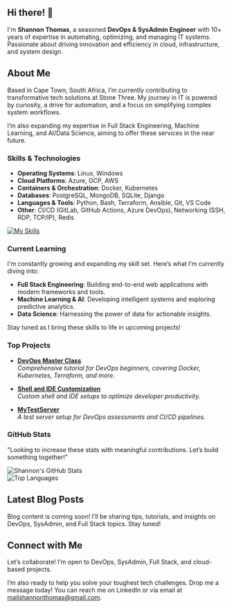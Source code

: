 ## Hi there! 👋

I'm **Shannon Thomas**, a seasoned **DevOps & SysAdmin Engineer** with 10+ years of expertise in automating, optimizing, and managing IT systems. Passionate about driving innovation and efficiency in cloud, infrastructure, and system design.

## About Me

Based in Cape Town, South Africa, I’m currently contributing to transformative tech solutions at Stone Three. My journey in IT is powered by curiosity, a drive for automation, and a focus on simplifying complex system workflows.

I’m also expanding my expertise in Full Stack Engineering, Machine Learning, and AI/Data Science, aiming to offer these services in the near future.

### Skills & Technologies  

- **Operating Systems**: Linux, Windows  
- **Cloud Platforms**: Azure, GCP, AWS  
- **Containers & Orchestration**: Docker, Kubernetes  
- **Databases**: PostgreSQL, MongoDB, SQLite, Django  
- **Languages & Tools**: Python, Bash, Terraform, Ansible, Git, VS Code  
- **Other**: CI/CD (GitLab, GitHub Actions, Azure DevOps), Networking (SSH, RDP, TCP/IP), Redis  

[![My Skills](https://skillicons.dev/icons?i=linux,windows,azure,gcp,aws,docker,kubernetes,postgres,mongodb,sqlite,git,bash,py,gitlab,github,ansible,terraform,html,css,vscode,redis,django&perline=8)](https://skillicons.dev)

### Current Learning  

I'm constantly growing and expanding my skill set. Here’s what I’m currently diving into:  
- **Full Stack Engineering**: Building end-to-end web applications with modern frameworks and tools.  
- **Machine Learning & AI**: Developing intelligent systems and exploring predictive analytics.  
- **Data Science**: Harnessing the power of data for actionable insights.  

Stay tuned as I bring these skills to life in upcoming projects!  

### Top Projects  

- [**DevOps Master Class**](https://github.com/Shanmeistro/devops-master-class)  
  *Comprehensive tutorial for DevOps beginners, covering Docker, Kubernetes, Terraform, and more.*  

- [**Shell and IDE Customization**](https://github.com/Shanmeistro/Shell_and_IDE_Customisation)  
  *Custom shell and IDE setups to optimize developer productivity.*  

- [**MyTestServer**](https://github.com/Shanmeistro/MyTestServer)  
  *A test server setup for DevOps assessments and CI/CD pipelines.*  

### GitHub Stats  

"Looking to increase these stats with meaningful contributions. Let’s build something together!"

![Shannon's GitHub Stats](https://github-readme-stats.vercel.app/api?username=Shanmeistro&show_icons=true&theme=radical)  
![Top Languages](https://github-readme-stats.vercel.app/api/top-langs/?username=Shanmeistro&layout=compact&theme=radical)  

## Latest Blog Posts

Blog content is coming soon! I’ll be sharing tips, tutorials, and insights on DevOps, SysAdmin, and Full Stack topics. Stay tuned!

## Connect with Me

Let’s collaborate! I’m open to DevOps, SysAdmin, Full Stack, and cloud-based projects.

I’m also ready to help you solve your toughest tech challenges. Drop me a message today! You can reach me on LinkedIn or via email at mailshannonthomas@gmail.com.
